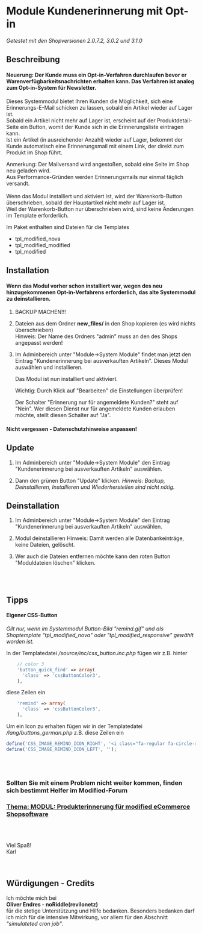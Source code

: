 #	Module Kundenerinnerung mit Opt-in

*Getestet mit den Shopversionen 2.0.7.2, 3.0.2 und 3.1.0*


## Beschreibung

#### Neuerung:  Der Kunde muss ein Opt-in-Verfahren durchlaufen bevor er Warenverfügbarkeitsnachrichten erhalten kann. Das Verfahren ist analog zum Opt-in-System für Newsletter.

Dieses Systemmodul bietet Ihren Kunden die Möglichkeit, sich eine Erinnerungs-E-Mail schicken zu lassen, sobald ein Artikel wieder auf Lager ist.
<br>
Sobald ein Artikel nicht mehr auf Lager ist, erscheint auf der Produktdetail-Seite ein Button, womit der Kunde sich in die Erinnerungsliste eintragen kann.
<br>
Ist ein Artikel (in ausreichender Anzahl) wieder auf Lager, bekommt der Kunde automatisch eine Erinnerungsmail mit einem Link, der direkt zum Produkt im Shop führt.

Anmerkung: Der Mailversand wird angestoßen, sobald eine Seite im Shop neu geladen wird.
<br>Aus Performance-Gründen werden Erinnerungsmails nur einmal täglich versandt.
<br>
<br>Wenn das Modul installiert und aktiviert ist, wird der Warenkorb-Button überschrieben, sobald der Hauptartikel nicht mehr auf Lager ist.
<br>Weil der Warenkorb-Button nur überschrieben wird, sind keine Änderungen im Template erforderlich.

Im Paket enthalten sind Dateien für die Templates
- tpl_modified_nova
- tpl_modified_modified
- tpl_modified


## Installation

#### Wenn das Modul vorher schon installiert war, wegen des neu hinzugekommenen Opt-in-Verfahrens erforderlich, das alte Systemmodul zu deinstallieren.

1. BACKUP MACHEN!!!

2. Dateien aus dem Ordner **new_files/** in den Shop kopieren (es wird nichts überschrieben)
   <br>Hinweis: Der Name des Ordners "admin" muss an den des Shops angepasst werden!

3. Im Adminbereich unter "Module->System Module" findet man jetzt den Eintrag "Kundenerinnerung bei ausverkauften Artikeln".
   Dieses Modul auswählen und installieren.

   Das Modul ist nun installiert und aktiviert.

   Wichtig: Durch Klick auf "Bearbeiten" die Einstellungen überprüfen!

   Der Schalter "Erinnerung nur für angemeldete Kunden?" steht auf "Nein".
   Wer diesen Dienst nur für angemeldete Kunden erlauben möchte, stellt diesen Schalter auf "Ja".

#### Nicht vergessen - Datenschutzhinweise anpassen!


## Update

1. Im Adminbereich unter "Module->System Module" den Eintrag "Kundenerinnerung bei ausverkauften Artikeln" auswählen.

2. Dann den grünen Button "Update" klicken.
   *Hinweis: Backup, Deinstallieren, Installieren und Wiederherstellen sind nicht nötig.*


## Deinstallation

1. Im Adminbereich unter "Module->System Module" den Eintrag "Kundenerinnerung bei ausverkauften Artikeln" auswählen.

2. Modul deinstallieren
   Hinweis: Damit werden alle Datenbankeinträge, keine Dateien, gelöscht.

3. Wer auch die Dateien entfernen möchte kann den roten Button "Moduldateien löschen" klicken.


<br /><br />

## Tipps

#### Eigener CSS-Button
*Gilt nur, wenn im Systemmodul Button-Bild "remind.gif" und als Shoptemplate "tpl_modified_nova" oder "tpl_modified_responsive" gewählt worden ist.*

In der Templatedatei */source/inc/css_button.inc.php* fügen wir z.B. hinter

```php
    // color 3
    'button_quick_find' => array(
      'class' => 'cssButtonColor3',
    ),
```

diese Zeilen ein

```php
    'remind' => array(
      'class' => 'cssButtonColor3',
    ),
```

Um ein Icon zu erhalten fügen wir in der Templatedatei */lang/buttons_german.php* z.B. diese Zeilen ein

```php
define('CSS_IMAGE_REMIND_ICON_RIGHT', '<i class="fa-regular fa-circle-right"></i>');
define('CSS_IMAGE_REMIND_ICON_LEFT', '');
```

<br /><br />

### Sollten Sie mit einem Problem nicht weiter kommen, finden sich bestimmt Helfer im Modified-Forum

### [Thema: MODUL: Produkterinnerung für modified eCommerce Shopsoftware](https://www.modified-shop.org/forum/index.php?topic=12813.0)

<br /><br />

Viel Spaß!<br />
Karl
<br /><br /><br />


## Würdigungen - Credits

Ich möchte mich bei<br />
**Oliver Endres - noRiddle(revilonetz)**<br />
für die stetige Unterstützung und Hilfe bedanken.
Besonders bedanken darf ich mich für die intensive Mitwirkung, vor allem für den Abschnitt *"simulateted cron job"*.